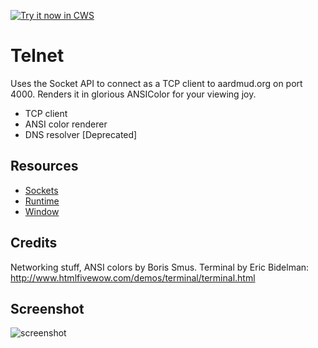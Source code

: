 <a target="_blank" href="https://chrome.google.com/webstore/detail/ebckmolcafdmfjbkmamhoacnmmkiohpe">![Try it now in CWS](https://raw.github.com/GoogleChrome/chrome-app-samples/master/tryitnowbutton.png "Click here to install this sample from the Chrome Web Store")</a>


# Telnet

Uses the Socket API to connect as a TCP client to aardmud.org on port 4000.
Renders it in glorious ANSIColor for your viewing joy.

* TCP client
* ANSI color renderer
* DNS resolver [Deprecated]

## Resources

* [Sockets](https://developer.chrome.com/apps/sockets_tcp)
* [Runtime](https://developer.chrome.com/apps/app_runtime)
* [Window](https://developer.chrome.com/apps/app_window)

## Credits

Networking stuff, ANSI colors by Boris Smus.
Terminal by Eric Bidelman: http://www.htmlfivewow.com/demos/terminal/terminal.html
     
## Screenshot
![screenshot](https://raw.github.com/GoogleChrome/chrome-app-samples/master/telnet/assets/screenshot_1280_800.png)

